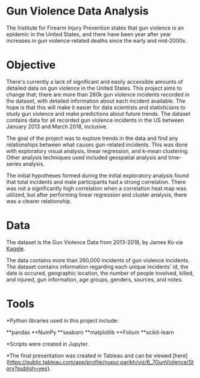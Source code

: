 # Gun Violence Data Analysis
The Institute for Firearm Injury Prevention states that gun violence is an epidemic in the United States, and there have been year after year increases in gun violence-related deaths since the early and mid-2000s.
# Objective
There's currently a lack of significant and easily accessible amounts of detailed data on gun violence in the United States. This project aims to change that; there are more than 260k gun violence incidents recorded in the dataset, with detailed information about each incident available. The hope is that this will make it easier for data scientists and statisticians to study gun violence and make predictions about future trends. The dataset contains data for all recorded gun violence incidents in the US between January 2013 and March 2018, inclusive.

The goal of the project was to explore trends in the data and find any relationships between what causes gun-related incidents. This was done with exploratory visual analysis, linear regression, and k-mean clustering. Other analysis techniques used included geospatial analysis and time-series analysis.

The initial hypotheses formed during the initial exploratory analysis found that total incidents and male participants had a strong correlation. There was not a significantly high correlation when a correlation heat map was utilized, but after performing linear regression and cluster analysis, there was a clearer relationship.
# Data
The dataset is the Gun Violence Data from 2013-2018, by James Ko via [Kaggle](https://www.kaggle.com/datasets/jameslko/gun-violence-data/data).

The data contains more than 260,000 incidents of gun violence incidents. The dataset contains information regarding each unique incidents' id, the date is occured, geographic location, the number of people involved, killed, and injured, gun information, age groups, genders, sources, and notes. 
# Tools
*Python libraries used in this project include:

**pandas
**NumPy
**seaborn
**matplotlib
**Folium
**scikit-learn

*Scripts were created in Jupyter.

*The final presentation was created in Tableau and can be viewed [here](https://public.tableau.com/app/profile/nupur.parikh/viz/6_7GunViolence/Story?publish=yes}.
